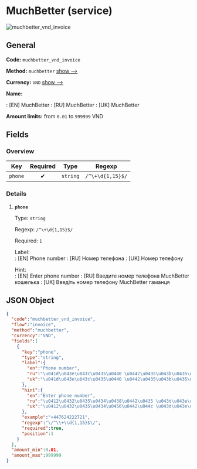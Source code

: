 
# MuchBetter (service) 
![muchbetter_vnd_invoice](https://static.openfintech.io/payment_methods/muchbetter_vnd_invoice/logo.svg?w=400&c=v0.59.26#w200)  

## General 
 
**Code:** `muchbetter_vnd_invoice` 
 
**Method:** `muchbetter` 
 [show -->](/payment-methods/muchbetter/) 
 
**Currency:** `VND` [show -->](/currencies/VND/) 
 
**Name:** 
 
:	[EN] MuchBetter 
:	[RU] MuchBetter 
:	[UK] MuchBetter 
 
**Amount limits:** from `0.01` to `999999` VND 

## Fields 

### Overview 

|Key|Required|Type|Regexp| 
|:---:|:---:|:---:|:---:| 
|`phone`|✔|`string`|`/^\+\d{1,15}$/`| 
 

### Details 
 
1. **`phone`** 
 
	Type: `string` 
 
	Regexp: `/^\+\d{1,15}$/` 
 
	Required: `1` 
 
	Label:  
	: [EN] Phone number 
	: [RU] Номер телефона 
	: [UK] Номер телефону 
 
	Hint:  
	: [EN] Enter phone number 
	: [RU] Введите номер телефона MuchBetter кошелька 
	: [UK] Введіть номер телефону MuchBetter гаманця 
 

## JSON Object 

```json
{
  "code":"muchbetter_vnd_invoice",
  "flow":"invoice",
  "method":"muchbetter",
  "currency":"VND",
  "fields":[
    {
      "key":"phone",
      "type":"string",
      "label":{
        "en":"Phone number",
        "ru":"\u041d\u043e\u043c\u0435\u0440 \u0442\u0435\u043b\u0435\u0444\u043e\u043d\u0430",
        "uk":"\u041d\u043e\u043c\u0435\u0440 \u0442\u0435\u043b\u0435\u0444\u043e\u043d\u0443"
      },
      "hint":{
        "en":"Enter phone number",
        "ru":"\u0412\u0432\u0435\u0434\u0438\u0442\u0435 \u043d\u043e\u043c\u0435\u0440 \u0442\u0435\u043b\u0435\u0444\u043e\u043d\u0430 MuchBetter \u043a\u043e\u0448\u0435\u043b\u044c\u043a\u0430",
        "uk":"\u0412\u0432\u0435\u0434\u0456\u0442\u044c \u043d\u043e\u043c\u0435\u0440 \u0442\u0435\u043b\u0435\u0444\u043e\u043d\u0443 MuchBetter \u0433\u0430\u043c\u0430\u043d\u0446\u044f"
      },
      "example":"+447624222721",
      "regexp":"\/^\\+\\d{1,15}$\/",
      "required":true,
      "position":1
    }
  ],
  "amount_min":0.01,
  "amount_max":999999
}
```  
